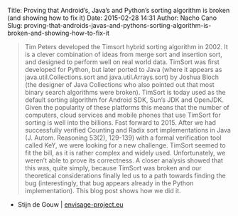 Title: Proving that Android’s, Java’s and Python’s sorting algorithm is broken (and showing how to fix it)
Date: 2015-02-28 14:31
Author: Nacho Cano
Slug: proving-that-androids-javas-and-pythons-sorting-algorithm-is-broken-and-showing-how-to-fix-it

> Tim Peters developed the Timsort hybrid sorting algorithm in 2002. It
> is a clever combination of ideas from merge sort and insertion sort,
> and designed to perform well on real world data. TimSort was first
> developed for Python, but later ported to Java (where it appears as
> java.util.Collections.sort and java.util.Arrays.sort) by Joshua Bloch
> (the designer of Java Collections who also pointed out that most
> binary search algorithms were broken). TimSort is today used as the
> default sorting algorithm for Android SDK, Sun’s JDK and OpenJDK.
> Given the popularity of these platforms this means that the number of
> computers, cloud services and mobile phones that use TimSort for
> sorting is well into the billions. Fast forward to 2015. After we had
> successfully verified Counting and Radix sort implementations in Java
> (J. Autom. Reasoning 53(2), 129-139) with a formal verification tool
> called KeY, we were looking for a new challenge. TimSort seemed to fit
> the bill, as it is rather complex and widely used. Unfortunately, we
> weren’t able to prove its correctness. A closer analysis showed that
> this was, quite simply, because TimSort was broken and our theoretical
> considerations finally led us to a path towards finding the bug
> (interestingly, that bug appears already in the Python
> implementation). This blog post shows how we did it.

- Stijn de Gouw | [envisage-project.eu][]

  [envisage-project.eu]: http://envisage-project.eu/proving-android-java-and-python-sorting-algorithm-is-broken-and-how-to-fix-it/
    "Proving that Android’s, Java’s and Python’s sorting algorithm is broken (and showing how to fix it)"

